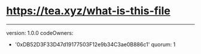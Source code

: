  # https://tea.xyz/what-is-this-file
---
version: 1.0.0
codeOwners:
  - '0xDB52D3F33D47d19177503F12e9b34C3ae0B886c1'
quorum: 1
